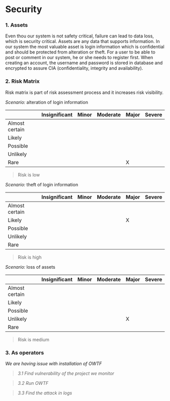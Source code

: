 # Security

### 1. Assets

Even thou our system is not safety critical, failure can lead to data
loss, which is security critical. Assets are any data that supports
information. In our system the most valuable asset is login information
which is confidential and should be protected from alteration or theft.
For a user to be able to post or comment in our system, he or she needs
to register first. When creating an account, the username and password
is stored in database and encrypted to assure CIA (confidentiality,
integrity and availability).

### 2. Risk Matrix

Risk matrix is part of risk assessment process and it increases risk
visibility.

_Scenario:_ alteration of login information

|   |Insignificant   |Minor   |Moderate   |Major   |Severe   |
|---|---|---|---|---|---|
|Almost certain   |   |   |   |   |   |
|Likely   |   |   |   |   |   |
|Possible   |   |   |   |   |   |
|Unlikely   |   |   |   |   |   |
|Rare   |   |   |   |X   |   |

> Risk is low

_Scenario:_ theft of login information

|   |Insignificant   |Minor   |Moderate   |Major   |Severe   |
|---|---|---|---|---|---|
|Almost certain   |   |   |   |   |   |
|Likely   |   |   |   |X   |   |
|Possible   |   |   |   |   |   |
|Unlikely   |   |   |   |   |   |
|Rare   |   |   |   |   |   |

> Risk is high

_Scenario:_ loss of assets

|   |Insignificant   |Minor   |Moderate   |Major   |Severe   |
|---|---|---|---|---|---|
|Almost certain   |   |   |   |   |   |
|Likely   |   |   |   |   |   |
|Possible   |   |   |   |   |   |
|Unlikely   |   |   |   |X   |   |
|Rare   |   |   |   |   |   |

> Risk is medium

### 3. As operators

*We are having issue with installation of OWTF*
>    _3.1 Find vulnerability of the project we monitor_

>    _3.2 Run OWTF_

>    _3.3 Find the attack in logs_

